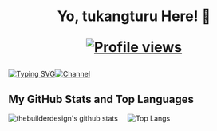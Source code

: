<h1 align="center">Yo, tukangturu Here! 👋
  <p>
<p><a href="https://github.com/thebuilderdesign"><img src="https://komarev.com/ghpvc/?username=thebuilderdesign&style=for-the-badge&abbreviated=true&color=blue" alt="Profile views"/></a></p>
</h1>

[![Typing SVG](https://readme-typing-svg.demolab.com?font=Fira+Code&pause=1000&color=A13AFF&random=false&width=435&lines=Join+For+More+Updates)](https://git.io/typing-svg)[![Channel](https://img.shields.io/badge/Airdrop_Insider_|_Join_US-5B00FF?style=for-the-badge&logo=telegram&logoColor=white)](https://t.me/tukangturuberbayar)


## My GitHub Stats and Top Languages
![thebuilderdesign's github stats](https://github-readme-stats.vercel.app/api?username=thebuilderdesign&show_icons=true&theme=tokyonight)&nbsp;&nbsp;&nbsp;&nbsp;&nbsp;![Top Langs](https://github-readme-stats.vercel.app/api/top-langs/?username=thebuilderdesign&layout=donut&theme=tokyonight&show_icons=true)
